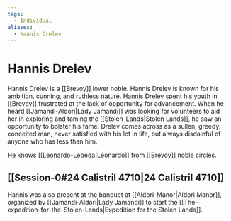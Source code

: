 ```yaml
---
tags:
  - Individual
aliases:
  - Hannis Drelev
---
```

# Hannis Drelev
Hannis Drelev is a [[Brevoy]] lower noble. Hannis Drelev is known for his ambition, cunning, and ruthless nature. Hannis Drelev spent his youth in [[Brevoy]] frustrated at the lack of opportunity for advancement. When he heard [[Jamandi-Aldori|Lady Jamandi]] was looking for volunteers to aid her in exploring and taming the [[Stolen-Lands|Stolen Lands]], he saw an opportunity to bolster his fame. Drelev comes across as a sullen, greedy, conceited man, never satisfied with his lot in life, but always disdainful of anyone who has less than him. 

He knows [[Leonardo-Lebeda|Leonardo]] from [[Brevoy]] noble circles. 

## [[Session-0#24 Calistril 4710|24 Calistril 4710]]
Hannis was also present at the banquet at [[Aldori-Manor|Aldori Manor]], organized by [[Jamandi-Aldori|Lady Jamandi]] to start the [[The-expedition-for-the-Stolen-Lands|Expedition for the Stolen Lands]].